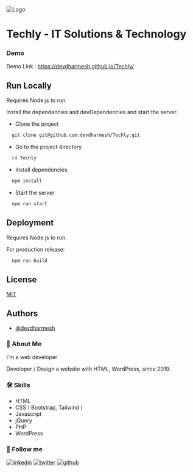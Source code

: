 
![Logo](https://devdharmesh.github.io/Techly/assets/images/logo.png)


# Techly - IT Solutions & Technology
### Demo

Demo Link : https://devdharmesh.github.io/Techly/
## Run Locally
Requires Node.js to run.

Install the dependencies and devDependencies and start the server.

- Clone the project

```bash
  git clone git@github.com:devdharmesh/Techly.git
```

- Go to the project directory

```bash
  cd Techly
```

- Install dependencies

```bash
  npm install
```

- Start the server

```bash
  npm run start
```


## Deployment
Requires Node.js to run.

For production release:

```bash
  npm run build
```


## License

[MIT](https://choosealicense.com/licenses/mit/)


## Authors

- [@devdharmesh](https://github.com/devdharmesh)


### 🚀 About Me
I'm a web developer 

Developer / Design a website with HTML, WordPress, since 2019.
### 🛠 Skills
- HTML
- CSS ( Bootstrap, Tailwind )
- Javascript
- jQuery
- PHP
- WordPress

### 🔗 Follow me
[![linkedin](https://img.shields.io/badge/linkedin-0A66C2?style=for-the-badge&logo=linkedin&logoColor=white)](https://www.linkedin.com/in/dharmesh-dev/)
[![twitter](https://img.shields.io/badge/twitter-1DA1F2?style=for-the-badge&logo=twitter&logoColor=white)](https://twitter.com/Dharmes95052992)
[![github](https://img.shields.io/badge/github-171515?style=for-the-badge&logo=github&logoColor=white)](https://github.com/devdharmesh)
